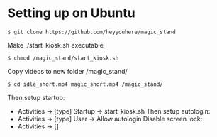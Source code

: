 # Setting up on Ubuntu
```console 
$ git clone https://github.com/heyyouhere/magic_stand
```
Make ./start_kiosk.sh executable
```console
$ chmod /magic_stand/start_kiosk.sh
```

Copy videos to new folder /magic_stand/
```console
$ cd idle_short.mp4 magic_short.mp4 /magic_stand/
```
Then setup startup:
- Activities -> \[type\] Startup -> start_kiosk.sh
Then setup autologin:
- Activities -> \[type\] User -> Allow autologin
Disable screen lock: 
- Activities -> \[]